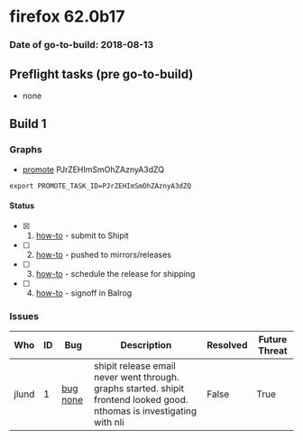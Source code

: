 # firefox 62.0b17

### Date of go-to-build: 2018-08-13

## Preflight tasks (pre go-to-build)
- none

## Build 1  

### Graphs
* [promote](https://tools.taskcluster.net/push-inspector/#/PJrZEHImSmOhZAznyA3dZQ) PJrZEHImSmOhZAznyA3dZQ
```
export PROMOTE_TASK_ID=PJrZEHImSmOhZAznyA3dZQ
```


#### Status
- [x] 1.  [how-to](https://wiki.mozilla.org/Release:Release_Automation_on_Mercurial:Starting_a_Release#Submit_to_Ship_It)  - submit to Shipit
- [ ] 2.  [how-to](https://github.com/mozilla-releng/releasewarrior-2.0/blob/master/docs/release-promotion/desktop/howto.md#push-artifacts-to-releases-directory)  - pushed to mirrors/releases
- [ ] 3.  [how-to](https://github.com/mozilla-releng/releasewarrior-2.0/blob/master/docs/release-promotion/desktop/howto.md#ship-the-release)  - schedule the release for shipping
- [ ] 4.  [how-to](https://github.com/mozilla-releng/releasewarrior-2.0/blob/master/docs/release-promotion/desktop/howto.md#obtain-sign-offs-for-changes)  - signoff in Balrog

### Issues
| Who                 | ID               | Bug                                                                 | Description                | Resolved                | Future Threat                |
| ------------------- | ---------------- | ------------------------------------------------------------------- | -------------------------- | ----------------------- | ---------------------------- |
| jlund  | 1 | [bug none](https://bugzil.la/none)        | shipit release email never went through. graphs started. shipit frontend looked good. nthomas is investigating with nli | False | True |

